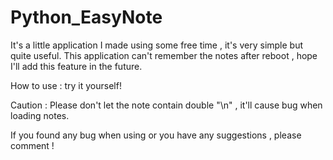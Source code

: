 # Python_EasyNote

It's a little application I made using some free time , it's very simple but quite useful.
This application can't remember the notes after reboot , hope I'll add this feature in the future.

How to use :
try it yourself!

Caution : 
Please don't let the note contain double "\n" , it'll cause bug when loading notes.

If you found any bug when using or you have any suggestions , please comment !